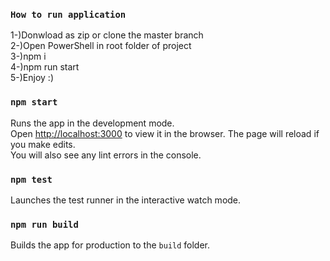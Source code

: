### `How to run application`

1-)Donwload as zip or clone the master branch<br />
2-)Open PowerShell in root folder of project<br />
3-)npm i<br />
4-)npm run start<br />
5-)Enjoy :)

### `npm start`

Runs the app in the development mode.<br />
Open [http://localhost:3000](http://localhost:3000) to view it in the browser.
The page will reload if you make edits.<br />
You will also see any lint errors in the console.

### `npm test`

Launches the test runner in the interactive watch mode.<br />

### `npm run build`

Builds the app for production to the `build` folder.<br />

